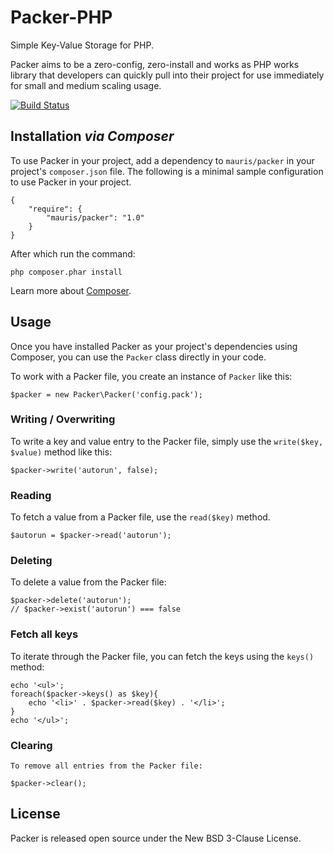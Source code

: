 # Packer-PHP

Simple Key-Value Storage for PHP.

Packer aims to be a zero-config, zero-install and works as PHP works library that developers can quickly pull into their project for use immediately for small and medium scaling usage.

[![Build Status](https://secure.travis-ci.org/thephpdeveloper/Packer-PHP.png)](http://travis-ci.org/thephpdeveloper/Packer-PHP)

## Installation *via Composer*

To use Packer in your project, add a dependency to `mauris/packer` in your project's `composer.json` file. The following is a minimal sample configuration to use  Packer in your project.

    {
        "require": {
            "mauris/packer": "1.0"
        }
    }

After which run the command:

    php composer.phar install

Learn more about [Composer](http://getcomposer.org/doc/00-intro.md).

## Usage

Once you have installed Packer as your project's dependencies using Composer, you can use the `Packer` class directly in your code.

To work with a Packer file, you create an instance of `Packer` like this:

    $packer = new Packer\Packer('config.pack');

### Writing / Overwriting

To write a key and value entry to the Packer file, simply use the `write($key, $value)` method like this:

    $packer->write('autorun', false);

### Reading

To fetch a value from a Packer file, use the `read($key)` method.

    $autorun = $packer->read('autorun');

### Deleting

To delete a value from the Packer file:

    $packer->delete('autorun');
    // $packer->exist('autorun') === false

### Fetch all keys

To iterate through the Packer file, you can fetch the keys using the `keys()` method:

    echo '<ul>';
    foreach($packer->keys() as $key){
        echo '<li>' . $packer->read($key) . '</li>';
    }
    echo '</ul>';

### Clearing

    To remove all entries from the Packer file:

    $packer->clear();

## License

Packer is released open source under the New BSD 3-Clause License.
